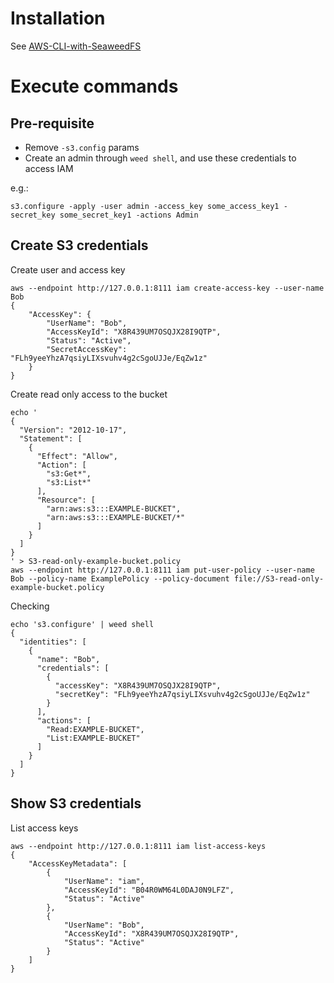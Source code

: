# Installation

See [AWS-CLI-with-SeaweedFS](https://github.com/seaweedfs/seaweedfs/wiki/AWS-CLI-with-SeaweedFS#installation)

# Execute commands

## Pre-requisite

* Remove `-s3.config` params
* Create an admin through `weed shell`, and use these credentials to access IAM

e.g.:
```
s3.configure -apply -user admin -access_key some_access_key1 -secret_key some_secret_key1 -actions Admin
```

## Create S3 credentials 

Create user and access key
```
aws --endpoint http://127.0.0.1:8111 iam create-access-key --user-name Bob
{
    "AccessKey": {
        "UserName": "Bob",
        "AccessKeyId": "X8R439UM7OSQJX28I9QTP",
        "Status": "Active",
        "SecretAccessKey": "FLh9yeeYhzA7qsiyLIXsvuhv4g2cSgoUJJe/EqZw1z"
    }
}
```

Create read only access to the bucket
```
echo '
{
  "Version": "2012-10-17",
  "Statement": [
    {
      "Effect": "Allow",
      "Action": [
        "s3:Get*",
        "s3:List*"
      ],
      "Resource": [
        "arn:aws:s3:::EXAMPLE-BUCKET",
        "arn:aws:s3:::EXAMPLE-BUCKET/*"
      ]
    }
  ]
}
' > S3-read-only-example-bucket.policy
aws --endpoint http://127.0.0.1:8111 iam put-user-policy --user-name Bob --policy-name ExamplePolicy --policy-document file://S3-read-only-example-bucket.policy
```

Checking
```
echo 's3.configure' | weed shell
{
  "identities": [
    {
      "name": "Bob",
      "credentials": [
        {
          "accessKey": "X8R439UM7OSQJX28I9QTP",
          "secretKey": "FLh9yeeYhzA7qsiyLIXsvuhv4g2cSgoUJJe/EqZw1z"
        }
      ],
      "actions": [
        "Read:EXAMPLE-BUCKET",
        "List:EXAMPLE-BUCKET"
      ]
    }
  ]
}
```

## Show S3 credentials

List access keys
```
aws --endpoint http://127.0.0.1:8111 iam list-access-keys
{
    "AccessKeyMetadata": [
        {
            "UserName": "iam",
            "AccessKeyId": "B04R0WM64L0DAJ0N9LFZ",
            "Status": "Active"
        },
        {
            "UserName": "Bob",
            "AccessKeyId": "X8R439UM7OSQJX28I9QTP",
            "Status": "Active"
        }
    ]
}
```
